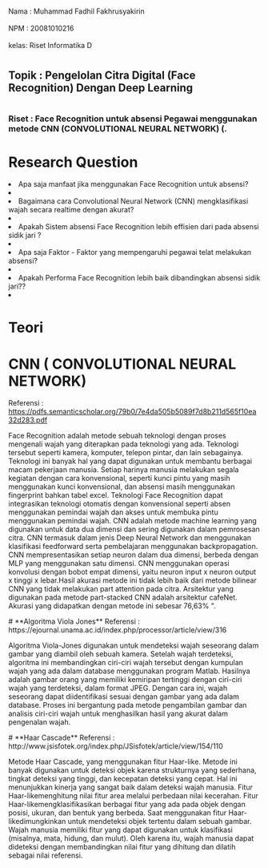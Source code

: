 <br>Nama : Muhammad Fadhil Fakhrusyakirin<br/>
<br>NPM  : 20081010216<br/>
<br>kelas: Riset Informatika D

# <h2>Topik : Pengelolan Citra Digital (Face Recognition) Dengan Deep Learning <h2/>

# <h3>Riset : Face Recognition untuk absensi Pegawai menggunakan metode CNN (CONVOLUTIONAL NEURAL NETWORK) (.<h3/>

# Research Question
<li>Apa saja manfaat jika menggunakan Face Recognition untuk absensi?<li/>
<li>Bagaimana cara Convolutional Neural Network (CNN) mengklasifikasi wajah secara realtime dengan akurat?<li/>
<li>Apakah Sistem absensi Face Recognition lebih effisien dari pada absensi sidik jari ?<li/>
<li>Apa saja Faktor - Faktor yang mempengaruhi pegawai telat melakukan absensi?<li/>
<li>Apakah Performa Face Recognition lebih baik dibandingkan absensi sidik jari??<li/>

# Teori 
# **CNN ( CONVOLUTIONAL NEURAL NETWORK)**
Referensi : https://pdfs.semanticscholar.org/79b0/7e4da505b5089f7d8b211d565f10ea32d283.pdf 
<p>Face Recognition adalah metode sebuah teknologi dengan proses mengenali wajah yang diterapkan pada teknologi yang ada. Teknologi tersebut seperti kamera, komputer, telepon pintar, dan lain sebagainya. Teknologi ini banyak hal yang dapat digunakan untuk membantu berbagai macam pekerjaan manusia. Setiap harinya manusia melakukan segala kegiatan dengan cara konvensional, seperti kunci pintu yang masih menggunakan kunci konvensional, dan absensi masih menggunakan fingerprint bahkan tabel excel. Teknologi Face Recognition dapat integrasikan teknologi otomatis dengan konvensional seperti absen menggunakan pemindai wajah dan akses untuk membuka pintu menggunakan pemindai wajah. CNN adalah metode machine learning yang digunakan untuk data dua dimensi dan sering digunakan dalam pemrosesan citra. CNN termasuk dalam jenis Deep Neural Network dan menggunakan klasifikasi feedforward serta pembelajaran menggunakan backpropagation. CNN mempresentasikan setiap neuron dalam dua dimensi, berbeda dengan MLP yang menggunakan satu dimensi. CNN menggunakan operasi konvolusi dengan bobot empat dimensi, yaitu neuron input x neuron output x tinggi x lebar.Hasil akurasi metode ini tidak lebih baik dari metode bilinear CNN yang tidak melakukan part attention pada citra. Arsitektur yang digunakan pada metode part-stacked CNN adalah arsitektur cafeNet. Akurasi yang didapatkan dengan metode ini sebesar 76,63% ".
<p/>
# **Algoritma Viola Jones**
Referensi : https://ejournal.unama.ac.id/index.php/processor/article/view/316 
<p>Algoritma Viola-Jones digunakan untuk mendeteksi wajah seseorang dalam gambar yang diambil oleh sebuah kamera. Setelah wajah terdeteksi, algoritma ini membandingkan ciri-ciri wajah tersebut dengan kumpulan wajah yang ada dalam database menggunakan program Matlab. Hasilnya adalah gambar orang yang memiliki kemiripan tertinggi dengan ciri-ciri wajah yang terdeteksi, dalam format JPEG. Dengan cara ini, wajah seseorang dapat diidentifikasi sesuai dengan gambar yang ada dalam database. Proses ini bergantung pada metode pengambilan gambar dan analisis ciri-ciri wajah untuk menghasilkan hasil yang akurat dalam pengenalan wajah.
<p/>
# **Haar Cascade**
Referensi : http://www.jsisfotek.org/index.php/JSisfotek/article/view/154/110
<p>Metode Haar Cascade, yang menggunakan fitur Haar-like. Metode   ini   banyak   digunakan   untuk deteksi   objek   karena   strukturnya   yang   sederhana, tingkat deteksi yang tinggi, dan kecepatan deteksi yang cepat.  Hal  ini  menunjukkan  kinerja  yang  sangat  baik dalam    deteksi    wajah    manusia.    Fitur Haar-likemenghitung  nilai  fitur  area  melalui  perbedaan  nilai kecerahan. Fitur Haar-likemengklasifikasikan berbagai  fitur  yang  ada  pada  objek  dengan  posisi, ukuran,  dan  bentuk  yang  berbeda.  Saat  menggunakan fitur Haar-likedimungkinkan  untuk  mendeteksi  objek tertentu    dalam    sebuah    gambar.    Wajah    manusia memiliki  fitur  yang  dapat  digunakan  untuk  klasifikasi (misalnya,  mata,  hidung,  dan  mulut).  Oleh  karena  itu, wajah manusia dapat dideteksi dengan membandingkan  nilai  fitur  yang  dihitung  dan  dilatih sebagai nilai referensi.<p/>
